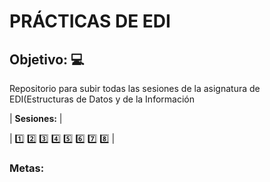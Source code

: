 # __**PRÁCTICAS DE EDI**__ #
## Objetivo: :computer: ##
Repositorio para subir todas las sesiones de la asignatura de EDI(Estructuras de Datos y de la Información

| **Sesiones:** |

| :one: 2️⃣  3️⃣  4️⃣  5️⃣  6️⃣  7️⃣ 8️⃣ |
### Metas: ###


